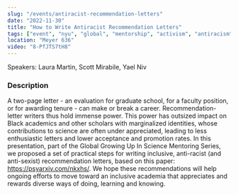 ```yaml
---
slug: "/events/antiracist-recommendation-letters"
date: "2022-11-30"
title: "How to Write Antiracist Recommendation Letters"
tags: ["event", "nyu", "global", "mentorship", "activism", "antiracism"]
location: "Meyer 636"
video: "8-PfJTS7tH8"
---
```

Speakers: Laura Martin, Scott Mirabile, Yael Niv
### Description
A two-page letter - an evaluation for graduate school, for a faculty position, or for awarding tenure - can make or break a career. Recommendation-letter writers thus hold immense power. This power has outsized impact on Black academics and other scholars with marginalized identities, whose contributions to science are often under appreciated, leading to less enthusiastic letters and lower acceptance and promotion rates. In this presentation, part of the Global Growing Up In Science Mentoring Series, we proposed a set of practical steps for writing inclusive, anti-racist (and anti-sexist) recommendation letters, based on this paper: https://psyarxiv.com/nkxhs/. We hope these recommendations will help ongoing efforts to move toward an inclusive academia that appreciates and rewards diverse ways of doing, learning and knowing.